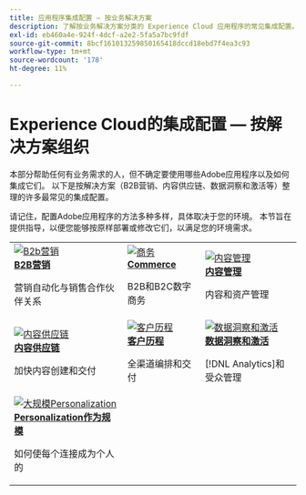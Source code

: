 ```yaml
---
title: 应用程序集成配置 — 按业务解决方案
description: 了解按业务解决方案分类的 Experience Cloud 应用程序的常见集成配置。
exl-id: eb460a4e-924f-4dcf-a2e2-5fa5a7bc9fdf
source-git-commit: 8bcf161013259850165418dccd18ebd7f4ea3c93
workflow-type: tm+mt
source-wordcount: '178'
ht-degree: 11%

---
```


# Experience Cloud的集成配置 — 按解决方案组织

本部分帮助任何有业务需求的人，但不确定要使用哪些Adobe应用程序以及如何集成它们。 以下是按解决方案（B2B营销、内容供应链、数据洞察和激活等）整理的许多最常见的集成配置。

请记住，配置Adobe应用程序的方法多种多样，具体取决于您的环境。 本节旨在提供指导，以便您能够按原样部署或修改它们，以满足您的环境需求。

<table>
<tr>
    <td>
      <a  href="./b2b.md"><img alt="B2b营销" src="https://cdn.experienceleague.adobe.com/thumb/b2b.png"/></a>
      <div><strong><a href="./b2b.md">B2B营销</a></strong></div>
      <p>
        营销自动化与销售合作伙伴关系
      </p>
    </td>
   <td>
      <a  href="./commerce.md"><img alt="商务" src="https://cdn.experienceleague.adobe.com/thumb/commerce.png"/></a>
      <div><strong><a href="./commerce.md">Commerce</a></strong></div>
      <p>
        B2B和B2C数字商务
      </p>
   </td>    
   <td>
      <a  href="./content-management.md"><img alt="内容管理" src="https://cdn.experienceleague.adobe.com/thumb/content-management.png"/></a>
      <div><strong><a href="./content-management.md">内容管理</a></strong></div>
      <p>
        内容和资产管理
      </p>
   </td>
</tr>
<tr>
   <td>
      <a  href="./content-supply-chain.md"><img alt="内容供应链" src="https://cdn.experienceleague.adobe.com/thumb/content-supply-chain.png"/></a>
      <div><strong><a href="./content-supply-chain.md">内容供应链</a></strong></div>
      <p>
        加快内容创建和交付
      </p> 
    </td>
   <td>
      <a  href="./customer-journeys.md"><img alt="客户历程" src="https://cdn.experienceleague.adobe.com/thumb/customer-journeys.png"/></a>
      <div><strong><a href="./customer-journeys.md">客户历程</a></strong></div>
      <p>
        全渠道编排和交付
      </p> 
    </td>
   <td>
      <a  href="./data-insights.md"><img alt="数据洞察和激活" src="https://cdn.experienceleague.adobe.com/thumb/data-insights.png"/></a>
      <div><strong><a href="./data-insights.md">数据洞察和激活</a></strong></div>
      <p>
        [!DNL Analytics]和受众管理
      </p>
   </td>  
</tr>
<tr>
   <td>
      <a  href="./personalization.md"><img alt="大规模Personalization" src="https://cdn.experienceleague.adobe.com/thumb/personalization.png"/></a>
      <div><strong><a href="./personalization.md">Personalization作为规模</a></strong></div>
      <p>
        如何使每个连接成为个人的
      </p>
   </td>
</table>
